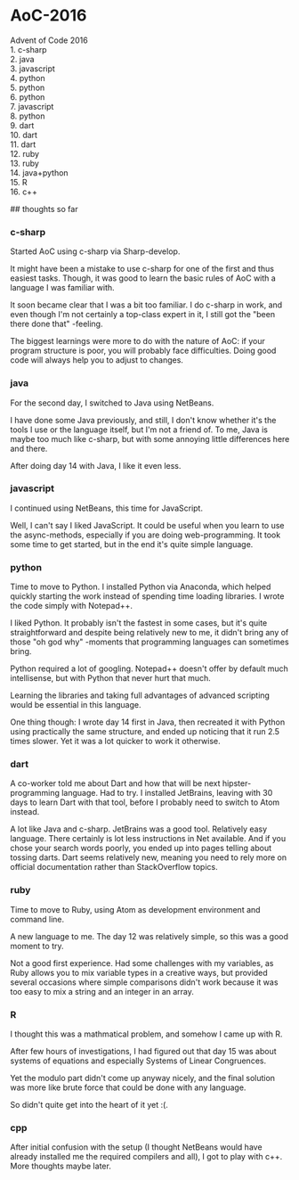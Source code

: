 # AoC-2016
<p>
Advent of Code 2016<br/>
1. c-sharp<br/>
2. java<br/>
3. javascript<br/>
4. python<br/>
5. python<br/>
6. python<br/>
7. javascript<br/>
8. python<br/>
9. dart<br/>
10. dart<br/>
11. dart<br/>
12. ruby<br/>
13. ruby<br/>
14. java+python<br/>
15. R<br/>
16. c++<br/>
</p>
## thoughts so far

### c-sharp
Started AoC using c-sharp via Sharp-develop.

It might have been a mistake to use c-sharp for one of the first and thus easiest tasks. Though, it was good to learn the basic rules of AoC with a language I was familiar with.

It soon became clear that I was a bit too familiar. I do c-sharp in work, and even though I'm not certainly a top-class expert in it, I still got the "been there done that" -feeling.

The biggest learnings were more to do with the nature of AoC: if your program structure is poor, you will probably face difficulties. Doing good code will always help you to adjust to changes.

### java
For the second day, I switched to Java using NetBeans.

I have done some Java previously, and still, I don't know whether it's the tools I use or the language itself, but I'm not a friend of. To me, Java is maybe too much like c-sharp, but with some annoying little differences here and there.

After doing day 14 with Java, I like it even less.

### javascript
I continued using NetBeans, this time for JavaScript.

Well, I can't say I liked JavaScript. It could be useful when you learn to use the async-methods, especially if you are doing web-programming. It took some time to get started, but in the end it's quite simple language.

### python
Time to move to Python. I installed Python via Anaconda, which helped quickly starting the work instead of spending time loading libraries. I wrote the code simply with Notepad++.

I liked Python. It probably isn't the fastest in some cases, but it's quite straightforward and despite being relatively new to me, it didn't bring any of those "oh god why" -moments that programming languages can sometimes bring.

Python required a lot of googling. Notepad++ doesn't offer by default much intellisense, but with Python that never hurt that much.

Learning the libraries and taking full advantages of advanced scripting would be essential in this language.

One thing though: I wrote day 14 first in Java, then recreated it with Python using practically the same structure, and ended up noticing that it run 2.5 times slower. Yet it was a lot quicker to work it otherwise.

### dart
A co-worker told me about Dart and how that will be next hipster-programming language. Had to try. I installed JetBrains, leaving with 30 days to learn Dart with that tool, before I probably need to switch to Atom instead.

A lot like Java and c-sharp. JetBrains was a good tool. Relatively easy language. There certainly is lot less instructions in Net available. And if you chose your search words poorly, you ended up into pages telling about tossing darts. Dart seems relatively new, meaning you need to rely more on official documentation rather than StackOverflow topics.

### ruby
Time to move to Ruby, using Atom as development environment and command line.

A new language to me. The day 12 was relatively simple, so this was a good moment to try.

Not a good first experience. Had some challenges with my variables, as Ruby allows you to mix variable types in a creative ways, but provided several occasions where simple comparisons didn't work because it was too easy to mix a string and an integer in an array.

### R
I thought this was a mathmatical problem, and somehow I came up with R.

After few hours of investigations, I had figured out that day 15 was about systems of equations and especially Systems of Linear Congruences.

Yet the modulo part didn't come up anyway nicely, and the final solution was more like brute force that could be done with any language.

So didn't quite get into the heart of it yet :(.

### cpp
After initial confusion with the setup (I thought NetBeans would have already installed me the required compilers and all), I got to play with c++. More thoughts maybe later.

